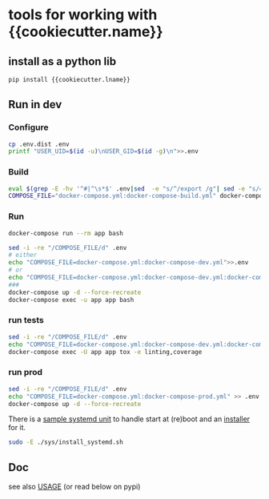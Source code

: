 # tools for working with {{cookiecutter.name}}

## install as a python lib
```bash
pip install {{cookiecutter.lname}}
```

## Run in dev
### Configure
```bash
cp .env.dist .env
printf "USER_UID=$(id -u)\nUSER_GID=$(id -g)\n">>.env
```

### Build
```bash
eval $(grep -E -hv '^#|^\s*$' .env|sed  -e "s/^/export /g"| sed -e "s/=/='/" -e "s/$/'/g"|xargs)
COMPOSE_FILE="docker-compose.yml:docker-compose-build.yml" docker-compose build
```

### Run

```bash
docker-compose run --rm app bash
```

```bash
sed -i -re "/COMPOSE_FILE/d" .env
# either
echo "COMPOSE_FILE=docker-compose.yml:docker-compose-dev.yml">>.env
# or
echo "COMPOSE_FILE=docker-compose.yml:docker-compose-dev.yml:docker-compose-build.yml">>.env
###
docker-compose up -d --force-recreate
docker-compose exec -u app app bash
```

### run tests
```bash
sed -i -re "/COMPOSE_FILE/d" .env
echo "COMPOSE_FILE=docker-compose.yml:docker-compose-dev.yml:docker-compose-test.yml" >>.env
docker-compose exec -U app app tox -e linting,coverage
```

### run prod
```bash
sed -i -re "/COMPOSE_FILE/d" .env
echo "COMPOSE_FILE=docker-compose.yml:docker-compose-prod.yml" >> .env
docker-compose up -d --force-recreate
```

There is a [sample systemd unit](./sys/{{cookiecutter.name}}.service) to handle start at (re)boot and an [installer](./sys/install_systemd.sh) for it.

```sh
sudo -E ./sys/install_systemd.sh
```

## Doc
see also [USAGE](./USAGE.md) (or read below on pypi)

